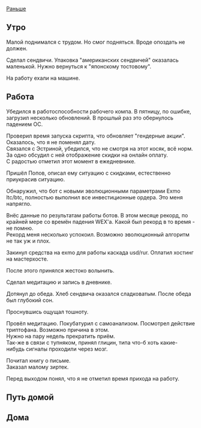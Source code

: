 [Раньше](2020.02.16.md)  
## Утро
Малой поднимался с трудом. Но смог подняться. Вроде опоздать не должен.

Сделал сендвичи. Упаковка "американских сендвичей" оказалась маленькой. Нужно вернуться к "японскому тостовому".

На работу ехали на машине.
## Работа
Убедился в работоспособности рабочего компа. В пятницу, по ошибке, загрузил несколько обновлений. В прошлый раз это обернулось падением ОС.

Проверил время запуска скрипта, что обновляет "гендерные акции". Оказалось, что я не поменял дату.  
Связался с Эстриной, убедился, что не смотря на этот косяк, всё норм. За одно обсудил с ней отображение скидки на онлайн оплату.  
С радостью отметил этот момент в ежедневнике.

Пришёл Попов, описал ему ситуацию с скидками, естественно приукрасив ситуацию.

Обнаружил, что бот с новыми эволюционными параметрами Exmo ltc/btc, полностью выполнил все инвестиционные ордера. Это меня напрягло.

Внёс данные по результатам работы ботов. В этом месяце рекорд, по крайней мере со времён падения WEX'а. Какой был рекорд в то время - не помню.  
Рекорд меня несколько успокоил. Возможно эволюционный алгоритм не так уж и плох.

Закинул средства на exmo для работы каскада usd/rur. Оплатил хостинг на мастерхосте.

После этого принялся жестоко волынить.

Сделал медитацию и запись в дневнике.

Дотянул до обеда. Хлеб сендвича оказался сладковатым.
После обеда был глубокий сон.

Проснувшись ощущал тошноту.

Провёл медитацию. Покубатурил с самоанализом. Посмотрел действие триптофана. Возможно причина в этом.  
Нужно на пару недель прекратить приём.  
Так-же в связи с тупняком, принял глицин, типа что-б хоть какие-нибудь сигналы проходили через мозг.

Почитал книгу о письме.  
Заказал малому зиртек.

Перед выходом понял, что я не отметил время прихода на работу.
## Путь домой
## Дома
